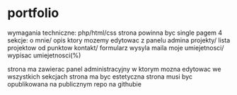 # portfolio

wymagania techniczne: 
php/html/css
strona powinna byc single pagem
4 sekcje: o mnie/ opis ktory mozemy edytowac z panelu admina
projekty/ lista projektow od punktow
kontakt/ formularz wysyla maila
moje umiejetnosci/ wypisac umiejetnosci(%)

strona ma zawierac panel administracyjny w ktorym mozna edytowac we wszystkich sekcjach
strona ma byc estetyczna
strona musi byc opublikowana na publicznym repo na githubie
